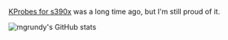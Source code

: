 [KProbes for s390x](https://git.kernel.org/pub/scm/linux/kernel/git/torvalds/linux.git/commit/?id=4ba069b802c29eee066385f9826e2d83716626b4) was a long time ago, but I'm still proud of it.

![mgrundy's GitHub stats](https://github-readme-stats.vercel.app/api?username=mgrundy&count_private=true&include_all_commits=true)
<!--
**mgrundy/mgrundy** is a ✨ _special_ ✨ repository because its `README.md` (this file) appears on your GitHub profile.

Here are some ideas to get you started:

- 🔭 I’m currently working on ...
- 🌱 I’m currently learning ...
- 👯 I’m looking to collaborate on ...
- 🤔 I’m looking for help with ...
- 💬 Ask me about ...
- 📫 How to reach me: ...
- 😄 Pronouns: ...
- ⚡ Fun fact: ...
-->
